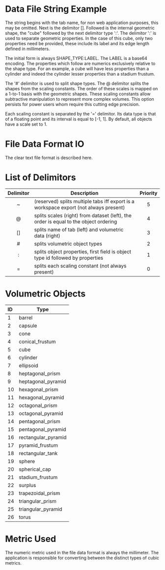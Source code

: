 # Data File String Example

The string begins with the tab name, for non web application purposes, this may be omitted. Next is the delimitor []. Followed is the internal geometric shape, the "cube" followed by the next delimitor type ':'. The delimitor ':' is used to separate geometric properties. In the case of this cube, only two properties need be provided, these include its label and its edge length defined in millimeters.

The initial form is always SHAPE_TYPE:LABEL. The LABEL is a base64 encoding. The properties which follow are numerics exclusively relative to the shape type. For an example, a cube will have less properties than a cylinder and indeed the cylinder lesser properties than a stadium frustum.

The '#' delimitor is used to split shape types. The @ delimitor splits the shapes from the scaling constants. The order of these scales is mapped on a 1-to-1 basis with the geometric shapes. These scaling constants allow subtractive manipulation to represent more complex volumes. This option persists for power users whom require this cutting edge precision.

Each scaling constant is separated by the '=' delimitor. Its data type is that of a floating point and its interval is equal to [-1, 1]. By default, all objects have a scale set to 1.

# File Data Format IO

The clear text file format is described here.

# List of Delimitors

| Delimitor | Description                                                                           | Priority |
|:---------:|---------------------------------------------------------------------------------------|:--------:|
| ~         | (reserved) splits multiple tabs iff export is a workspace export (not always present) | 5        |
| @         | splits scales (right) from dataset (left), the order is equal to the object ordering  | 4        |
| []        | splits name of tab (left) and volumetric data (right)                                 | 3        |
| \#        | splits volumetric object types                                                        | 2        |
| :         | splits object properties, first field is object type id followed by properties        | 1        |
| =         | splits each scaling constant (not always present)                                     | 0        |

# Volumetric Objects

| ID | Type |
|:---|------|
| 1  | barrel |
| 2  | capsule |
| 3  | cone |
| 4  | conical_frustum |
| 5  | cube |
| 6  | cylinder |
| 7  | ellipsoid |
| 8  | heptagonal_prism |
| 9  | heptagonal_pyramid |
| 10 | hexagonal_prism |
| 11 | hexagonal_pyramid |
| 12 | octagonal_prism |
| 13 | octagonal_pyramid |
| 14 | pentagonal_prism |
| 15 | pentagonal_pyramid |
| 16 | rectangular_pyramid |
| 17 | pyramid_frustum |
| 18 | rectangular_tank |
| 19 | sphere |
| 20 | spherical_cap |
| 21 | stadium_frustum |
| 22 | surplus |
| 23 | trapezoidal_prism |
| 24 | triangular_prism |
| 25 | triangular_pyramid |
| 26 | torus |

# Metric Used

The numeric metric used in the file data format is always the millimeter. The application is responsible for converting between the distinct types of cubic metrics.
